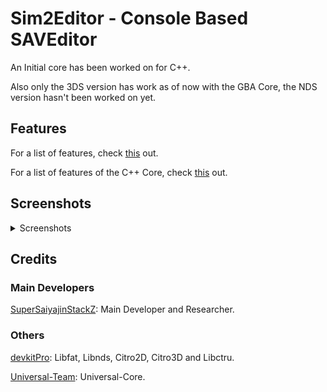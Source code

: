 # Sim2Editor - Console Based SAVEditor

An Initial core has been worked on for C++.

Also only the 3DS version has work as of now with the GBA Core, the NDS version hasn't been worked on yet.


## Features
For a list of features, check [this](https://github.com/Universal-Team/Sim2Editor/blob/console/Features-List.md) out.

For a list of features of the C++ Core, check [this](https://github.com/Universal-Team/Sim2Editor/blob/console/Core-List.md) out.

## Screenshots

<details><summary>Screenshots</summary>

**Screenshots of the 3DS Version:**

## GBA Menus

### Cast Editor
![](https://github.com/Universal-Team/Sim2Editor/blob/console/screenshots/3DS/gbaCastEditorMain.png) ![](https://github.com/Universal-Team/Sim2Editor/blob/console/screenshots/3DS/gbaCastEditorMisc.png) ![](https://github.com/Universal-Team/Sim2Editor/blob/console/screenshots/3DS/gbaCastSelector.png)

### Episode Editor
![](https://github.com/Universal-Team/Sim2Editor/blob/console/screenshots/3DS/gbaEpisodeEditorMain.png) ![](https://github.com/Universal-Team/Sim2Editor/blob/console/screenshots/3DS/gbaEpisodeEditorMisc.png) ![](https://github.com/Universal-Team/Sim2Editor/blob/console/screenshots/3DS/gbaEpisodeSelector.png)

### Social Move Editor
![](https://github.com/Universal-Team/Sim2Editor/blob/console/screenshots/3DS/gbaSocialMoveEditor.png) ![](https://github.com/Universal-Team/Sim2Editor/blob/console/screenshots/3DS/gbaSocialMoveSelector.png)

### General Editor
![](https://github.com/Universal-Team/Sim2Editor/blob/console/screenshots/3DS/gbaGeneralEditorMain.png) ![](https://github.com/Universal-Team/Sim2Editor/blob/console/screenshots/3DS/gbaGeneralEditorCollectables.png) ![](https://github.com/Universal-Team/Sim2Editor/blob/console/screenshots/3DS/gbaGeneralEditorSkillPoints.png)

### Slot Editor
![](https://github.com/Universal-Team/Sim2Editor/blob/console/screenshots/3DS/gbaSlotSelector.png) ![](https://github.com/Universal-Team/Sim2Editor/blob/console/screenshots/3DS/gbaSlotEditor.png)


## Inputs

### Keyboard
![](https://github.com/Universal-Team/Sim2Editor/blob/console/screenshots/3DS/keyboard.png)

### Numpad
![](https://github.com/Universal-Team/Sim2Editor/blob/console/screenshots/3DS/numpad.png)

## Other Menus

### MainMenu
![](https://github.com/Universal-Team/Sim2Editor/blob/console/screenshots/3DS/mainMenu.png)

### Editor
![](https://github.com/Universal-Team/Sim2Editor/blob/console/screenshots/3DS/editorMain.png)

### Settings
![](https://github.com/Universal-Team/Sim2Editor/blob/console/screenshots/3DS/settingsConfig.png) ![](https://github.com/Universal-Team/Sim2Editor/blob/console/screenshots/3DS/settingsAppInfo.png)

## Others

### Messages
![](https://github.com/Universal-Team/Sim2Editor/blob/console/screenshots/3DS/infoMessage.png) ![](https://github.com/Universal-Team/Sim2Editor/blob/console/screenshots/3DS/prompt.png)

### Utilities
![](https://github.com/Universal-Team/Sim2Editor/blob/console/screenshots/3DS/dirSelector.png) ![](https://github.com/Universal-Team/Sim2Editor/blob/console/screenshots/3DS/savSelector.png)

</details>

## Credits

### Main Developers
[SuperSaiyajinStackZ](https://github.com/SuperSaiyajinStackZ): Main Developer and Researcher.

### Others
[devkitPro](https://github.com/devkitPro): Libfat, Libnds, Citro2D, Citro3D and Libctru.

[Universal-Team](https://github.com/Universal-Team): Universal-Core.